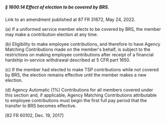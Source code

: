 ##### § 1600.14 Effect of election to be covered by BRS. #####

Link to an amendment published at 87 FR 31672, May 24, 2022.

(a) If a uniformed service member elects to be covered by BRS, the member may make a contribution election at any time.

(b) Eligibility to make employee contributions, and therefore to have Agency Matching Contributions made on the member's behalf, is subject to the restrictions on making employee contributions after receipt of a financial hardship in-service withdrawal described at 5 CFR part 1650.

(c) If the member had elected to make TSP contributions while not covered by BRS, the election remains effective until the member makes a new election.

(d) Agency Automatic (1%) Contributions for all members covered under this section and, if applicable, Agency Matching Contributions attributable to employee contributions must begin the first full pay period that the transfer to BRS becomes effective.

[82 FR 60102, Dec. 19, 2017]